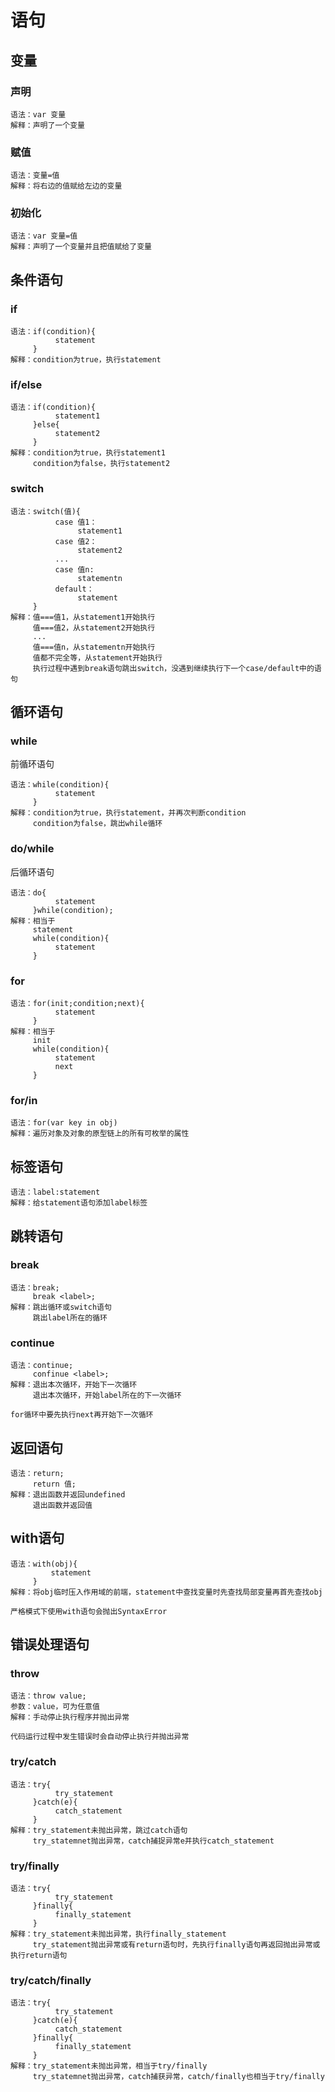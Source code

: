 # 语句

## 变量

### 声明

```
语法：var 变量
解释：声明了一个变量
```

### 赋值

```
语法：变量=值
解释：将右边的值赋给左边的变量
```

### 初始化

```
语法：var 变量=值
解释：声明了一个变量并且把值赋给了变量
```

## 条件语句

### if

```
语法：if(condition){
          statement
     }
解释：condition为true，执行statement
```

### if/else

```
语法：if(condition){
          statement1
     }else{
          statement2
     }
解释：condition为true，执行statement1
     condition为false，执行statement2
```

### switch

```
语法：switch(值){
          case 值1：
               statement1
          case 值2：
               statement2
          ...
          case 值n:
               statementn
          default：
               statement
     }
解释：值===值1，从statement1开始执行
     值===值2，从statement2开始执行
     ...
     值===值n，从statementn开始执行
     值都不完全等，从statement开始执行
     执行过程中遇到break语句跳出switch，没遇到继续执行下一个case/default中的语句
```

## 循环语句

### while

前循环语句

```
语法：while(condition){
          statement
     }
解释：condition为true，执行statement，并再次判断condition
     condition为false，跳出while循环
```

### do/while

后循环语句

```
语法：do{
          statement
     }while(condition);
解释：相当于
     statement
     while(condition){
          statement
     }
```

### for

```
语法：for(init;condition;next){
          statement
     }
解释：相当于
     init
     while(condition){
          statement
          next
     }
```

### for/in

```
语法：for(var key in obj)
解释：遍历对象及对象的原型链上的所有可枚举的属性
```

## 标签语句

```
语法：label:statement
解释：给statement语句添加label标签
```

## 跳转语句

### break

```
语法：break;
     break <label>;
解释：跳出循环或switch语句
     跳出label所在的循环
```

### continue

```
语法：continue;
     confinue <label>;
解释：退出本次循环，开始下一次循环
     退出本次循环，开始label所在的下一次循环

for循环中要先执行next再开始下一次循环
```

## 返回语句

```
语法：return;
     return 值;
解释：退出函数并返回undefined
     退出函数并返回值
```

## with语句

```
语法：with(obj){
         statement
     }
解释：将obj临时压入作用域的前端，statement中查找变量时先查找局部变量再首先查找obj

严格模式下使用with语句会抛出SyntaxError
```

## 错误处理语句

### throw

```
语法：throw value;
参数：value，可为任意值
解释：手动停止执行程序并抛出异常

代码运行过程中发生错误时会自动停止执行并抛出异常
```

### try/catch

```
语法：try{
          try_statement
     }catch(e){
          catch_statement
     }
解释：try_statement未抛出异常，跳过catch语句
     try_statemnet抛出异常，catch捕捉异常e并执行catch_statement
```

### try/finally

```
语法：try{
          try_statement
     }finally{
          finally_statement
     }
解释：try_statement未抛出异常，执行finally_statement
     try_statement抛出异常或有return语句时，先执行finally语句再返回抛出异常或执行return语句
```

### try/catch/finally

```
语法：try{
          try_statement
     }catch(e){
          catch_statement
     }finally{
          finally_statement
     }
解释：try_statement未抛出异常，相当于try/finally
     try_statemnet抛出异常，catch捕获异常，catch/finally也相当于try/finally
```